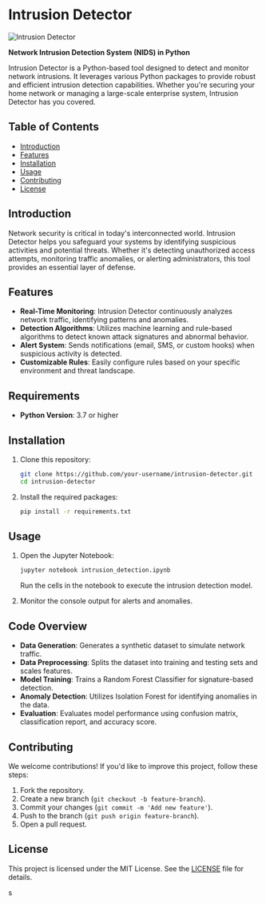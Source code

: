 

# Intrusion Detector
![Intrusion Detector](https://github.com/user-attachments/assets/3c3d9013-d984-48d6-b860-118e536287ac)



**Network Intrusion Detection System (NIDS) in Python**

Intrusion Detector is a Python-based tool designed to detect and monitor network intrusions. It leverages various Python packages to provide robust and efficient intrusion detection capabilities. Whether you're securing your home network or managing a large-scale enterprise system, Intrusion Detector has you covered.

## Table of Contents
- [Introduction](#introduction)
- [Features](#features)
- [Installation](#installation)
- [Usage](#usage)
- [Contributing](#contributing)
- [License](#license)

## Introduction
Network security is critical in today's interconnected world. Intrusion Detector helps you safeguard your systems by identifying suspicious activities and potential threats. Whether it's detecting unauthorized access attempts, monitoring traffic anomalies, or alerting administrators, this tool provides an essential layer of defense.

## Features
- **Real-Time Monitoring**: Intrusion Detector continuously analyzes network traffic, identifying patterns and anomalies.
- **Detection Algorithms**: Utilizes machine learning and rule-based algorithms to detect known attack signatures and abnormal behavior.
- **Alert System**: Sends notifications (email, SMS, or custom hooks) when suspicious activity is detected.
- **Customizable Rules**: Easily configure rules based on your specific environment and threat landscape.

## Requirements

- **Python Version**: 3.7 or higher


## Installation
1. Clone this repository:
   ```bash
   git clone https://github.com/your-username/intrusion-detector.git
   cd intrusion-detector
   ```
 

2. Install the required packages:
   ```bash
   pip install -r requirements.txt
   ```
  


## Usage
1. Open the Jupyter Notebook:
   ```bash
   jupyter notebook intrusion_detection.ipynb
   ```
   Run the cells in the notebook to execute the intrusion detection model.

2. Monitor the console output for alerts and anomalies.


## Code Overview
- **Data Generation**: Generates a synthetic dataset to simulate network traffic.
- **Data Preprocessing**: Splits the dataset into training and testing sets and scales features.
- **Model Training**: Trains a Random Forest Classifier for signature-based detection.
- **Anomaly Detection**: Utilizes Isolation Forest for identifying anomalies in the data.
- **Evaluation**: Evaluates model performance using confusion matrix, classification report, and accuracy score.

## Contributing
We welcome contributions! If you'd like to improve this project, follow these steps:
1. Fork the repository.
2. Create a new branch (`git checkout -b feature-branch`).
3. Commit your changes (`git commit -m 'Add new feature'`).
4. Push to the branch (`git push origin feature-branch`).
5. Open a pull request.

## License
This project is licensed under the MIT License. See the [LICENSE](LICENSE) file for details.

s
